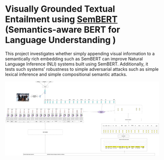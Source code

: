 # Visually Grounded Textual Entailment using [SemBERT](https://github.com/cooelf/SemBERT) (Semantics-aware BERT for Language Understanding )
This project investigates whether simply appending visual information to a semantically
rich embedding such as SemBERT can improve Natural Language Inference (NLI) systems built using SemBERT.
 Additionally, it tests such systems' robustness to simple adversarial attacks such as simple lexical inference and simple compositional semantic attacks.


![](network.png)